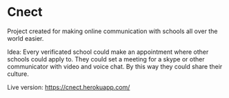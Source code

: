 # Cnect

Project created for making online communication with schools all over the world easier.

Idea:
Every verificated school could make an appointment where other schools could apply to. They could set a meeting for a skype or other communicator with video and voice chat. By this way they could share their culture. 

Live version: https://cnect.herokuapp.com/
